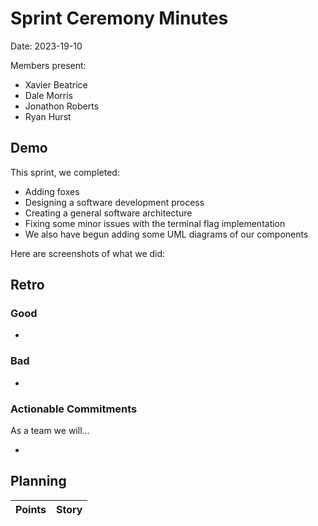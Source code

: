 # Sprint Ceremony Minutes
  
Date: 2023-19-10

Members present:

* Xavier Beatrice
* Dale Morris
* Jonathon Roberts
* Ryan Hurst
  
## Demo

This sprint, we completed:

* Adding foxes
* Designing a software development process
* Creating a general software architecture
* Fixing some minor issues with the terminal flag implementation
* We also have begun adding some UML diagrams of our components

Here are screenshots of what we did:




## Retro

### Good

* 

### Bad

* 

### Actionable Commitments

As a team we will...

* 

## Planning

Points | Story
-------|--------
